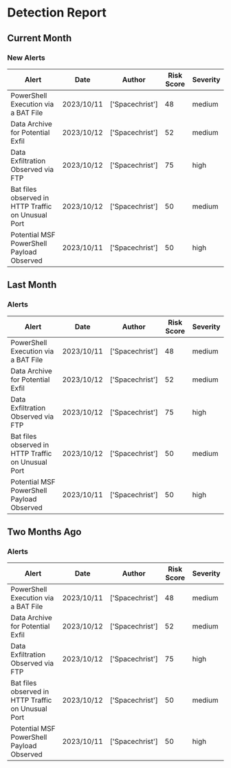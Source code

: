 # Detection Report
## Current Month
### New Alerts
| Alert | Date | Author | Risk Score | Severity |
| --- | --- | --- | --- | --- |
|PowerShell Execution via a BAT File|2023/10/11|['Spacechrist']|48|medium|
|Data Archive for Potential Exfil|2023/10/12|['Spacechrist']|52|medium|
|Data Exfiltration Observed via FTP|2023/10/12|['Spacechrist']|75|high|
|Bat files observed in HTTP Traffic on Unusual Port |2023/10/12|['Spacechrist']|50|medium|
|Potential MSF PowerShell Payload Observed|2023/10/11|['Spacechrist']|50|high|
## Last Month
### Alerts
| Alert | Date | Author | Risk Score | Severity |
| --- | --- | --- | --- | --- |
|PowerShell Execution via a BAT File|2023/10/11|['Spacechrist']|48|medium|
|Data Archive for Potential Exfil|2023/10/12|['Spacechrist']|52|medium|
|Data Exfiltration Observed via FTP|2023/10/12|['Spacechrist']|75|high|
|Bat files observed in HTTP Traffic on Unusual Port |2023/10/12|['Spacechrist']|50|medium|
|Potential MSF PowerShell Payload Observed|2023/10/11|['Spacechrist']|50|high|
## Two Months Ago
### Alerts
| Alert | Date | Author | Risk Score | Severity |
| --- | --- | --- | --- | --- |
|PowerShell Execution via a BAT File|2023/10/11|['Spacechrist']|48|medium|
|Data Archive for Potential Exfil|2023/10/12|['Spacechrist']|52|medium|
|Data Exfiltration Observed via FTP|2023/10/12|['Spacechrist']|75|high|
|Bat files observed in HTTP Traffic on Unusual Port |2023/10/12|['Spacechrist']|50|medium|
|Potential MSF PowerShell Payload Observed|2023/10/11|['Spacechrist']|50|high|
